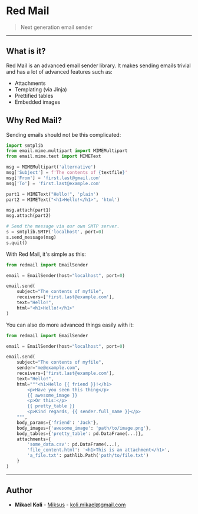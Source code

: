 
# Red Mail
> Next generation email sender

---

## What is it?
Red Mail is an advanced email sender library. It makes sending emails trivial and 
has a lot of advanced features such as:

- Attachments
- Templating (via Jinja)
- Prettified tables
- Embedded images

## Why Red Mail?

Sending emails should not be this complicated:

```python
import smtplib
from email.mime.multipart import MIMEMultipart
from email.mime.text import MIMEText

msg = MIMEMultipart('alternative')
msg['Subject'] = f'The contents of {textfile}'
msg['From'] = 'first.last@gmail.com'
msg['To'] = 'first.last@example.com'

part1 = MIMEText("Hello!", 'plain')
part2 = MIMEText("<h1>Hello!</h1>", 'html')

msg.attach(part1)
msg.attach(part2)

# Send the message via our own SMTP server.
s = smtplib.SMTP('localhost', port=0)
s.send_message(msg)
s.quit()
```

With Red Mail, it's simple as this:

```python
from redmail import EmailSender

email = EmailSender(host="localhost", port=0)

email.send(
    subject="The contents of myfile",
    receivers=['first.last@example.com'],
    text="Hello!",
    html="<h1>Hello!</h1>"
)
```

You can also do more advanced things easily with it:

```python
from redmail import EmailSender

email = EmailSender(host="localhost", port=0)

email.send(
    subject="The contents of myfile",
    sender="me@example.com",
    receivers=['first.last@example.com'],
    text="Hello!",
    html="""<h1>Hello {{ friend }}!</h1>
        <p>Have you seen this thing</p>
        {{ awesome_image }}
        <p>Or this:</p>
        {{ pretty_table }}
        <p>Kind regards, {{ sender.full_name }}</p>
    """,
    body_params={'friend': 'Jack'},
    body_images={'awesome_image': 'path/to/image.png'},
    body_tables={'pretty_table': pd.DataFrame(...)},
    attachments={
        'some_data.csv': pd.DataFrame(...),
        'file_content.html': '<h1>This is an attachment</h1>',
        'a_file.txt': pathlib.Path('path/to/file.txt')
    }
)
```

---

## Author

* **Mikael Koli** - [Miksus](https://github.com/Miksus) - koli.mikael@gmail.com

